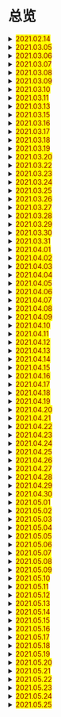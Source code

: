 # 总览

<details> 
  <summary><mark><font color=darkred>2021.02.14</font></mark></summary>
  <br/>oh
  <br/>master
  <br/>grade
  <br/>student
  <br/>reading
  <br/>classmate
  <br/>after school
  <br/>slim
  <br/>over there
  <br/>classroom
  <br/>dancing
  <br/>swimming
  <br/>age
  <br/>cute
  <br/>hobby
  </details> 

<details> 
  <summary><mark><font color=darkred>2021.03.05</font></mark></summary>
  <br/>glad
  <br/>everyone
  <br/>come from
  <br/>good at
  <br/>glass
  <br/>walking
  <br/>really
  <br/>tennis
  <br/>volleyball
  <br/>enjoy
</details> 

<details> 
  <summary><mark><font color=darkred>2021.03.06</font></mark></summary>
  <br/>go swimming
  <br/>player
  <br/>member
  <br/>free
  <br/>hope
  <br/>dream
  <br/>true
  <br/>come true
  <br/>drawing
  <br/>weekend
</details> 
<details> 
  <summary><mark><font color=darkred>2021.03.07</font></mark></summary>
  <br/>of course
  <br/>table tennis
  <br/>else
  <br/>lot 
  <br/>a lot of
  <br/>fun
  <br/>team
  <br/>match 
  <br/>hero
  <br/>talk about
</details>
<details> 
  <summary><mark><font color=darkred>2021.03.08</font></mark></summary>
  <br/>talk of
  <br/>at weekends
  <br/>on weekends
  <br/>which
  <br/>so
  <br/>biology
  <br/>geography
  <br/>history
  <br/>meeting
  <br/>OK
</details>
<details> 
  <summary><mark><font color=darkred>2021.03.09</font></mark></summary>
  <br/>gate
  <br/>show
  <br/>front
  <br/>in front of
  <br/>ground
  <br/>ground floor
  <br/>modern
  <br/>hall
  <br/>diary 
  <br/>look at
</details>
<details> 
  <summary><mark><font color=darkred>2021.03.10</font></mark></summary>
  <br/>wall
  <br/>let me see
  <br/>after class
  <br/>pardon
  <br/>phone
  <br/>on the phone
  <br/>get up
  <br/>go to school
  <br/>a.m.
  <br/>p.m.
</details>
<details> 
  <summary><mark><font color=darkred>2021.03.11</font></mark></summary>
  <br/>reading room
  <br/>only
  <br/>sure
  <br/>kind
  <br/>all kinds of
  <br/>letter
  <br/>few
  <br/>a few
  <br/>far away from
  <br/>on foot
</details>
<details> 
  <summary><mark><font color=darkred>2021.03.13</font></mark></summary>
  <br/>all the best
  <br/>show someone around
  <br/>borrow from
  <br/>o'clock
  <br/>wake
  <br/>wake up
  <br/>shall
  <br/>hill
  <br/>seldom
  <br/>out
</details>
<details> 
  <summary><mark><font color=darkred>2021.03.15</font></mark></summary>
  <br/>go out
  <br/>need
  <br/>rest
  <br/>just
  <br/>have lessons
  <br/>after-school
  <br/>activity
  <br/>homework
  <br/>go to bed
  <br/>usually
</details>
<details> 
  <summary><mark><font color=darkred>2021.03.16</font></mark></summary>
  <br/>never
  <br/>be late for
  <br/>start
  <br/>quarter
  <br/>past
  <br/>first
  <br/>chat 
  <br/>each
  <br/>other
  <br/>each other
</details>
<details> 
  <summary><mark><font color=darkred>2021.03.17</font></mark></summary>
  <br/>practise
  <br/>hava a good time
  <br/>wish
  <br/>would
  <br/>would like
  <br/>life life
  <br/>roller skating 
  <br/>luck
  <br/>museum
  <br/>twice
</details>
<details> 
  <summary><mark><font color=darkred>2021.03.18</font></mark></summary>
  <br/>picnic
  <br/>once
  <br/>dislike
  <br/>reason
  <br/>ready
  <br/>learn
  <br/>world
  <br/>get ready for
  <br/>have breakfast
  <br/>hava lunch
</details>
<details> 
  <summary><mark><font color=darkred>2021.03.19</font></mark></summary>
  <br/>in the morning
  <br/>in the afternoon
  <br/>in the evening
  <br/>guess
  <br/>dress up
  <br/>ghost
  <br/>festival
  <br/>because
  <br/>present
  <br/>together
</details>
<details> 
  <summary><mark><font color=darkred>2021.03.20</font></mark></summary>
  <br/>get together 
  <br/>moon cake
  <br/>full
  <br/>USA
  <br/>mask
  <br/>paint
  <br/>pumpkin
  <br/>lantern
  <br/>when
  <br/>inside
</details>
<details> 
  <summary><mark><font color=darkred>2021.03.22</font></mark></summary>
  <br/>knock
  <br/>shout
  <br/>trick or treat
  <br/>dumpling
  <br/>grandparent
  <br/>thing
  <br/>lion
  <br/>lion dance
  <br/>firework 
  <br/>find out
</details>
<details> 
  <summary><mark><font color=darkred>2021.03.23</font></mark></summary>
  <br/>more
  <br/>radio
  <br/>take photos
  <br/>at night
  <br/>seem
  <br/>different
  <br/>important
  <br/>most
  <br/>off
  <br/>let off
</details>
<details> 
  <summary><mark><font color=darkred>2021.03.24</font></mark></summary>
  <br/>packet
  <br/>red packet
  <br/>lifestyle
  <br/>noon
  <br/>hamburger
  <br/>keep
  <br/>lemon
  <br/>watermelon
  <br/>carrot
  <br/>pork
</details>
<details> 
  <summary><mark><font color=darkred>2021.03.25</font></mark></summary>
  <br/>sweet
  <br/>meat
  <br/>snack
  <br/>health
  <br/>fit
  <br/>keep fit
  <br/>meal
  <br/>pear
  <br/>sugar
  <br/>tooth
</details>
<details> 
  <summary><mark><font color=darkred>2021.03.26</font></mark></summary>
  <br/>computer game
  <br/>cola
  <br/>plan
  <br/>pool
  <br/>swimming pool
  <br/>piece
  <br/>a piece of
  <br/>plate
  <br/>salt
  <br/>kilo
</details>
<details> 
  <summary><mark><font color=darkred>2021.03.27</font></mark></summary>
  <br/>carton
  <br/>less
  <br/>than
  <br/>less than
  <br/>more than
  <br/>take a walk
  <br/>total
  <br/>number
  <br/>score
  <br/>order
</details>
<details> 
  <summary><mark><font color=darkred>2021.03.28</font></mark></summary>
  <br/>menu
  <br/>all right
  <br/>taste
  <br/>energy
  <br/>whole
  <br/>shopping
  <br/>mall
  <br/>hate
  <br/>money
  <br/>wallet
</details>
<details> 
  <summary><mark><font color=darkred>2021.03.29</font></mark></summary>
  <br/>bookshop
  <br/>gift
  <br/>CD
  <br/>maybe
  <br/>be interested in
  <br/>stamp
  <br/>shopkeeper
  <br/>take a look
  <br/>last
  <br/>hair clip
</details>
<details> 
  <summary><mark><font color=darkred>2021.03.30</font></mark></summary>
  <br/>pink
  <br/>pretty
  <br/>enough
  <br/>different from
  <br/>paper
  <br/>item
  <br/>T-shirt
  <br/>poor
  <br/>pocket 
  <br/>pocket money
</details>
<details> 
  <summary><mark><font color=darkred>2021.03.31</font></mark></summary>
  <br/>pair
  <br/>a pair of
  <br/>size
  <br/>try on
  <br/>expensive
  <br/>price
  <br/>large
  <br/>note
  <br/>bus stop 
  <br/>restaurant
</details>
<details> 
  <summary><mark><font color=darkred>2021.04.01</font></mark></summary>
  <br/>top
  <br/>you're welcome
  <br/>just a minute
  <br/>fashion
  <br/>think about
  <br/>spend
  <br/>lazy
  <br/>tie
  <br/>lend
  <br/>lady
</details>
<details> 
  <summary><mark><font color=darkred>2021.04.02</font></mark></summary>
  <br/>gentleman
  <br/>style
  <br/>trainer
  <br/>popular
  <br/>purple
  <br/>grey
  <br/>smart
  <br/>cotton
  <br/>scarf
  <br/>botn
</details>
<details> 
  <summary><mark><font color=darkred>2021.04.03</font></mark></summary>
  <br/>jeans
  <br/>silk
  <br/>wool
  <br/>boot
  <br/>be made of
  <br/>write to
  <br/>wait for
  <br/>look for
  <br/>lie
  <br/>fit for
</details>
<details> 
  <summary><mark><font color=darkred>2021.04.04</font></mark></summary>
  <br/>think of
  <br/>glove
  <br/>leather
  <br/>soft
  <br/>smooth
  <br/>lovely
  <br/>hat
  <br/>jacket
  <br/>feature
  <br/>material
</details>
<details> 
  <summary><mark><font color=darkred>2021.04.05</font></mark></summary>
  <br/>design
  <br/>model
  <br/>include
  <br/>both and
  <br/>go for
  <br/>palace
  <br/>next to
  <br/>town
  <br/>Canada
  <br/>France
</details>
<details> 
  <summary><mark><font color=darkred>2021.04.06</font></mark></summary>
  <br/>Japan
  <br/>Russia
  <br/>UK
  <br/>London
  <br/>capital
  <br/>mile
  <br/>garden
  <br/>flat
  <br/>centre
  <br/>living room
</details>
<details> 
  <summary><mark><font color=darkred>2021.04.07</font></mark></summary>
  <br/>share
  <br/>bedroom
  <br/>own
  <br/>balcony
  <br/>sea
  <br/>dining room
  <br/>zero
  <br/>hundred
  <br/>thousand
  <br/>million
</details>
<details> 
  <summary><mark><font color=darkred>2021.04.08</font></mark></summary>
  <br/>square
  <br/>metre
  <br/>over
  <br/>fork
  <br/>fridge
  <br/>knife
  <br/>lamp
  <br/>shower
  <br/>sofa
  <br/>video
</details>
<details> 
  <summary><mark><font color=darkred>2021.04.09</font></mark></summary>
  <br/>be full of
  <br/>some day
  <br/>message
  <br/>take a message
  <br/>double
  <br/>machine
  <br/>washing machine
  <br/>at the foot of
  <br/>field
  <br/>invite
</details>
<details> 
  <summary><mark><font color=darkred>2021.04.10</font></mark></summary>
  <br/>stay
  <br/>of someone's own
  <br/>may
  <br/>call someone back
  <br/>football field
  <br/>share with
  <br/>neighbour
  <br/>wow
  <br/>will
  <br/>visitor
</details>
<details> 
  <summary><mark><font color=darkred>2021.04.11</font></mark></summary>
  <br/>waiter
  <br/>neighbourhood
  <br/>helpful
  <br/>volunteer
  <br/>community
  <br/>skill
  <br/>problem
  <br/>something
  <br/>enginner
  <br/>broken
</details>
<details> 
  <summary><mark><font color=darkred>2021.04.12</font></mark></summary>
  <br/>fix
  <br/>anyone
  <br/>do some shopping
  <br/>lucky
  <br/>the day after tomorrow
  <br/>fire
  <br/>make a fire
  <br/>manager
  <br/>office
  <br/>someone
</details>
<details> 
  <summary><mark><font color=darkred>2021.04.13</font></mark></summary>
  <br/>office worker
  <br/>policeman
  <br/>postman
  <br/>station
  <br/>police station
  <br/>post
  <br/>post office
  <br/>preson
  <br/>job
  <br/>elder
</details>
<details> 
  <summary><mark><font color=darkred>2021.04.14</font></mark></summary>
  <br/>future
  <br/>sound
  <br/>sick
  <br/>notice
  <br/>information
  <br/>worry about
  <br/>group
  <br/>help someone with something
  <br/>by trani
  <br/>by bus
</details>
<details> 
  <summary><mark><font color=darkred>2021.04.15</font></mark></summary>
  <br/>by ship
  <br/>by bike
  <br/>mine
  <br/>nothing
  <br/>wait a minute
  <br/>yuan
  <br/>tin
  <br/>pizza
  <br/>exchange student
  <br/>quiet
</details>
<details> 
  <summary><mark><font color=darkred>2021.04.16</font></mark></summary>
  <br/>air
  <br/>fresh
  <br/>local
  <br/>jogging
  <br/>underground
  <br/>famous
  <br/>western
  <br/>opera
  <br/>theatre
  <br/>forward
</details>
<details> 
  <summary><mark><font color=darkred>2021.04.17</font></mark></summary>
  <br/>look forward to
  <br/>soon
  <br/>postcard
  <br/>key
  <br/>ring 
  <br/>key ring
  <br/>yours
  <br/>ours
  <br/>theirs
  <br/>hers
</details>
<details> 
  <summary><mark><font color=darkred>2021.04.18</font></mark></summary>
  <br/>all over
  <br/>pencil case
  <br/>work of art
  <br/>hometown
  <br/>painting 
  <br/>row
  <br/>hotel
  <br/>raise
  <br/>grow
  <br/>wheat
</details>
<details> 
  <summary><mark><font color=darkred>2021.04.19</font></mark></summary>
  <br/>friendly
  <br/>smell
  <br/>drive
  <br/>follow
  <br/>path 
  <br/>have to
  <br/>north
  <br/>west
  <br/>south
  <br/>east
</details>
<details> 
  <summary><mark><font color=darkred>2021.04.20</font></mark></summary>
  <br/>trip
  <br/>kilometre
  <br/>everybody
  <br/>straight
  <br/>all day long 
  <br/>road
  <br/>king
  <br/>remember
  <br/>forest
  <br/>funny
</details>
<details> 
  <summary><mark><font color=darkred>2021.04.21</font></mark></summary>
  <br/>laugh
  <br/>giraffe
  <br/>quite
  <br/>neck
  <br/>leaf
  <br/>north-east
  <br/>bridge
  <br/>cross
  <br/>cage
  <br/>across
</details>
<details> 
  <summary><mark><font color=darkred>2021.04.22</font></mark></summary>
  <br/>outside
  <br/>above
  <br/>sign
  <br/>bench
  <br/>treasure
  <br/>turning
  <br/>traffic
  <br/>traffic lights
  <br/>should
  <br/>crossing
</details>
<details> 
  <summary><mark><font color=darkred>2021.04.23</font></mark></summary>
  <br/>prepare
  <br/>prepare for
  <br/>plenty
  <br/>plenty of
  <br/>exit
  <br/>amazing
  <br/>same
  <br/>times
  <br/>earth
  <br/>bone
</details>
<details> 
  <summary><mark><font color=darkred>2021.04.24</font></mark></summary>
  <br/>fat
  <br/>fact
  <br/>usual
  <br/>as usual
  <br/>sit down
  <br/>suddenly
  <br/>whisper
  <br/>bush
  <br/>turn around
  <br/>nobody
</details>
<details> 
  <summary><mark><font color=darkred>2021.04.25</font></mark></summary>
  <br/>reply
  <br/>stange
  <br/>leave
  <br/>quickly
  <br/>happen
  <br/>everything
  <br/>wonder
  <br/>carefully
  <br/>search
  <br/>himself
</details>
<details> 
  <summary><mark><font color=darkred>2021.04.26</font></mark></summary>
  <br/>say to oneself
  <br/>weak
  <br/>miaow
  <br/>pick
  <br/>pick up
  <br/>surprised
  <br/>later
  <br/>run away
  <br/>somebody
  <br/>the day before yesterday
</details>
<details> 
  <summary><mark><font color=darkred>2021.04.27</font></mark></summary>
  <br/>centimeter
  <br/>dodo
  <br/>snake
  <br/>camel
  <br/>little
  <br/>dry
  <br/>without
  <br/>be afraid of
  <br/>not any more
  <br/>hear of
</details>
<details> 
  <summary><mark><font color=darkred>2021.04.28</font></mark></summary>
  <br/>the other day
  <br/>at the same time
  <br/>sandwich
  <br/>all over the world
  <br/>per
  <br/>at least
  <br/>inch
  <br/>ask for
  <br/>on one's way
  <br/>stop doing something
</details>
<details> 
  <summary><mark><font color=darkred>2021.04.29</font></mark></summary>
  <br/>on the way
  <br/>outdoor
  <br/>hurry
  <br/>hurry up
  <br/>complain
  <br/>camping
  <br/>cycling
  <br/>riding
  <br/>skating
  <br/>ride
</details>
<details> 
  <summary><mark><font color=darkred>2021.04.30</font></mark></summary>
  <br/>rabbit
  <br/>hole
  <br/>pass
  <br/>dear
  <br/>stand up
  <br/>get away
  <br/>fall
  <br/>hit
  <br/>herself
  <br/>low
</details>
<details> 
  <summary><mark><font color=darkred>2021.05.01</font></mark></summary>
  <br/>locked
  <br/>into
  <br/>side
  <br/>through
  <br/>go through
  <br/>surprise
  <br/>put up
  <br/>tent
  <br/>wood
  <br/>period
</details>
<details> 
  <summary><mark><font color=darkred>2021.05.02</font></mark></summary>
  <br/>dynasty
  <br/>century
  <br/>Italian
  <br/>province
  <br/>from then on
  <br/>excited
  <br/>mobile phone
  <br/>a little
  <br/>decide
  <br/>enter
</details>
<details> 
  <summary><mark><font color=darkred>2021.05.03</font></mark></summary>
  <br/>towards
  <br/>forget
  <br/>reach
  <br/>climb
  <br/>fail
  <br/>ability
  <br/>believe it or not
  <br/>look out
  <br/>seat
  <br/>send
</details>
<details> 
  <summary><mark><font color=darkred>2021.05.04</font></mark></summary>
  <br/>even
  <br/>able
  <br/>pay
  <br/>pay for
  <br/>notebook
  <br/>save
  <br/>save from
  <br/>smoke
  <br/>next door
  <br/>badly
</details>
<details> 
  <summary><mark><font color=darkred>2021.05.05</font></mark></summary>
  <br/>hurt
  <br/>pour
  <br/>protect
  <br/>rush
  <br/>wet
  <br/>blanket
  <br/>fireman
  <br/>put out
  <br/>burn
  <br/>moment
</details>
<details> 
  <summary><mark><font color=darkred>2021.05.06</font></mark></summary>
  <br/>nod
  <br/>reporter
  <br/>news
  <br/>newspaper
  <br/>rubbish
  <br/>bin
  <br/>by the way
  <br/>no problem
  <br/>X-ray
  <br/>term
</details>
<details> 
  <summary><mark><font color=darkred>2021.05.07</font></mark></summary>
  <br/>hard
  <br/>piano
  <br/>do well in
  <br/>violin
  <br/>at the age of
  <br/>sir
  <br/>madam
  <br/>recommend
  <br/>award
  <br/>part
</details>
<details> 
  <summary><mark><font color=darkred>2021.05.08</font></mark></summary>
  <br/>take part in
  <br/>lose
  <br/>hear from
  <br/>do someone's best
  <br/>try someone's best
  <br/>lose someone's best
  <br/>Yours faithfully
  <br/>pet
  <br/>rude
  <br/>goldfish
</details>
<details> 
  <summary><mark><font color=darkred>2021.05.09</font></mark></summary>
  <br/>mouse
  <br/>parrot
  <br/>knee
  <br/>hold
  <br/>feed
  <br/>teach
  <br/>poem
  <br/>wide
  <br/>hunt
  <br/>hide
</details>
<details> 
  <summary><mark><font color=darkred>2021.05.10</font></mark></summary>
  <br/>build
  <br/>camp
  <br/>stick
  <br/>bark
  <br/>bite
  <br/>fight
  <br/>look after
  <br/>till
  <br/>end
  <br/>trouble
</details>
<details> 
  <summary><mark><font color=darkred>2021.05.11</font></mark></summary>
  <br/>bubble
  <br/>gentle
  <br/>touch
  <br/>rhyme
  <br/>take care of
  <br/>repeat
  <br/>all the time
  <br/>agree
  <br/>weigh
  <br/>gram
</details>
<details> 
  <summary><mark><font color=darkred>2021.05.12</font></mark></summary>
  <br/>grow up
  <br/>noise
  <br/>fur
  <br/>paw
  <br/>basket
  <br/>noisy
  <br/>thirsty
  <br/>honest
  <br/>secret
  <br/>joy
</details>
<details> 
  <summary><mark><font color=darkred>2021.05.13</font></mark></summary>
  <br/>care about
  <br/>yourself
  <br/>teenager
  <br/>magazine
  <br/>good-looking
  <br/>humorous
  <br/>polite
  <br/>tidy
  <br/>trust
  <br/>joke
</details>
<details> 
  <summary><mark><font color=darkred>2021.05.14</font></mark></summary>
  <br/>generous 
  <br/>willing
  <br/>anytime
  <br/>voice
  <br/>singer
  <br/>round
  <br/>sense
  <br/>humour
  <br/>onto
  <br/>smile
</details>
<details> 
  <summary><mark><font color=darkred>2021.05.15</font></mark></summary>
  <br/>personality 
  <br/>worse
  <br/>worst
  <br/>height
  <br/>sec.
  <br/>competition
  <br/>test
  <br/>swimmer
  <br/>social
  <br/>social worker
</details>
<details> 
  <summary><mark><font color=darkred>2021.05.16</font></mark></summary>
  <br/>ponytail 
  <br/>shy
  <br/>smiling
  <br/>handsome
  <br/>hard-working
  <br/>patient
  <br/>excellent
  <br/>keep secret
  <br/>weight
  <br/>unhappy
</details>
<details> 
  <summary><mark><font color=darkred>2021.05.17</font></mark></summary>
  <br/>advertisement 
  <br/>biscuit
  <br/>lorry
  <br/>rubber
  <br/>eraser
  <br/>soccer
  <br/>vacation
  <br/>store
  <br/>truck
  <br/>yard
</details>
<details> 
  <summary><mark><font color=darkred>2021.05.18</font></mark></summary>
  <br/>movie 
  <br/>mixed
  <br/>French
  <br/>foreign
  <br/>language
  <br/>during
  <br/>discuss
  <br/>in class
  <br/>guy
  <br/>buddy
</details>
<details> 
  <summary><mark><font color=darkred>2021.05.19</font></mark></summary>
  <br/>offer 
  <br/>baseball
  <br/>win
  <br/>least
  <br/>uniform
  <br/>at most
  <br/>weekly
  <br/>quick
  <br/>look through
  <br/>real
</details>
<details> 
  <summary><mark><font color=darkred>2021.05.20</font></mark></summary>
  <br/>at first 
  <br/>lunchtime
  <br/>physics
  <br/>badminton
  <br/>ideal
  <br/>finish
  <br/>further
  <br/>farther
  <br/>furthest
  <br/>farthest
</details>
<details> 
  <summary><mark><font color=darkred>2021.05.21</font></mark></summary>
  <br/>keep doing something
  <br/>keep on doing something
  <br/>come on
  <br/>ourselves
  <br/>enjoy oneself
  <br/>president
  <br/>steel
  <br/>ton
  <br/>fine
  <br/>join
</details>
<details> 
  <summary><mark><font color=darkred>2021.05.22</font></mark></summary>
  <br/>myself
  <br/>shine
  <br/>sky
  <br/>journey
  <br/>finally
  <br/>get off
  <br/>interest
  <br/>main
  <br/>internet
  <br/>page
</details>
<details> 
  <summary><mark><font color=darkred>2021.05.23</font></mark></summary>
  <br/>home page
  <br/>yourselves
  <br/>themselves
  <br/>by oneself
  <br/>itself
  <br/>pull
  <br/>rock
  <br/>luckily
  <br/>climber
  <br/>final
</details>
<details> 
  <summary><mark><font color=darkred>2021.05.24</font></mark></summary>
  <br/>support
  <br/>take place
  <br/>get on
  <br/>helpless
  <br/>useful
  <br/>useless
  <br/>cheerful
  <br/>colourful
  <br/>ticket
  <br/>arrive at
</details>
<details> 
  <summary><mark><font color=darkred>2021.05.25</font></mark></summary>
  <br/>arrive in
  <br/>places of interest
  <br/>believe someone's eyes
  <br/>sight
  <br/>half-time
  <br/>can't wait
  <br/>meaning
  <br/>take care
  <br/>instruction
  <br/>had better
</details>
